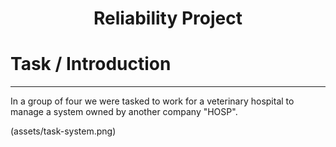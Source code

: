<h1 align="center">
    Reliability Project
</h1>

# Task / Introduction
---

In a group of four we were tasked to work for a veterinary hospital to manage a system owned by another company "HOSP".

(assets/task-system.png)
